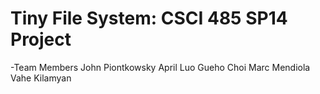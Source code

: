 Tiny File System: CSCI 485 SP14 Project
==========
-Team Members
  John Piontkowsky
  April Luo
  Gueho Choi
  Marc Mendiola
  Vahe Kilamyan
